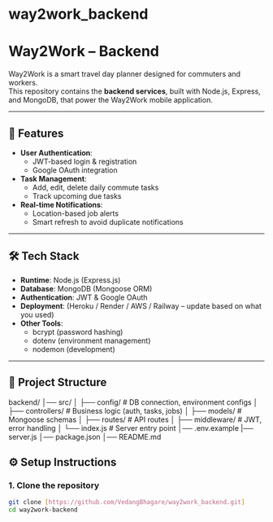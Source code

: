 # way2work_backend

# Way2Work – Backend

Way2Work is a smart travel day planner designed for commuters and workers.  
This repository contains the **backend services**, built with Node.js, Express, and MongoDB, that power the Way2Work mobile application.

---

## 🚀 Features
- **User Authentication**:  
  - JWT-based login & registration  
  - Google OAuth integration  
- **Task Management**:  
  - Add, edit, delete daily commute tasks  
  - Track upcoming due tasks  
- **Real-time Notifications**:  
  - Location-based job alerts  
  - Smart refresh to avoid duplicate notifications  

---

## 🛠️ Tech Stack
- **Runtime**: Node.js (Express.js)  
- **Database**: MongoDB (Mongoose ORM)  
- **Authentication**: JWT & Google OAuth  
- **Deployment**: (Heroku / Render / AWS / Railway – update based on what you used)  
- **Other Tools**:  
  - bcrypt (password hashing)  
  - dotenv (environment management)  
  - nodemon (development)

---

## 📂 Project Structure
backend/
│── src/
│ ├── config/ # DB connection, environment configs
│ ├── controllers/ # Business logic (auth, tasks, jobs)
│ ├── models/ # Mongoose schemas
│ ├── routes/ # API routes
│ ├── middleware/ # JWT, error handling
│ └── index.js # Server entry point
│── .env.example
|── server.js
│── package.json
│── README.md

## ⚙️ Setup Instructions

### 1. Clone the repository
```bash
git clone [https://github.com/VedangBhagare/way2work_backend.git]
cd way2work-backend


